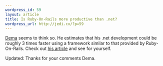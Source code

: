 ```yaml
--- 
wordpress_id: 59
layout: article
title: Is Ruby-On-Rails more productive than .net?
wordpress_url: http://jedi.cx/?p=59
---
```

<a href="dema.ruby.com.br">Dema</a> seems to think so. He estimates that his .net development could be  roughly 3 times faster using a framework similar to that provided by Ruby-On-Rails. Check out <a href=" http://dema.ruby.com.br/articles/2005/07/05/do-yourself-a-favor-get-a-good-framework">his article</a> and see for yourself.

Updated: Thanks for your comments Dema.
